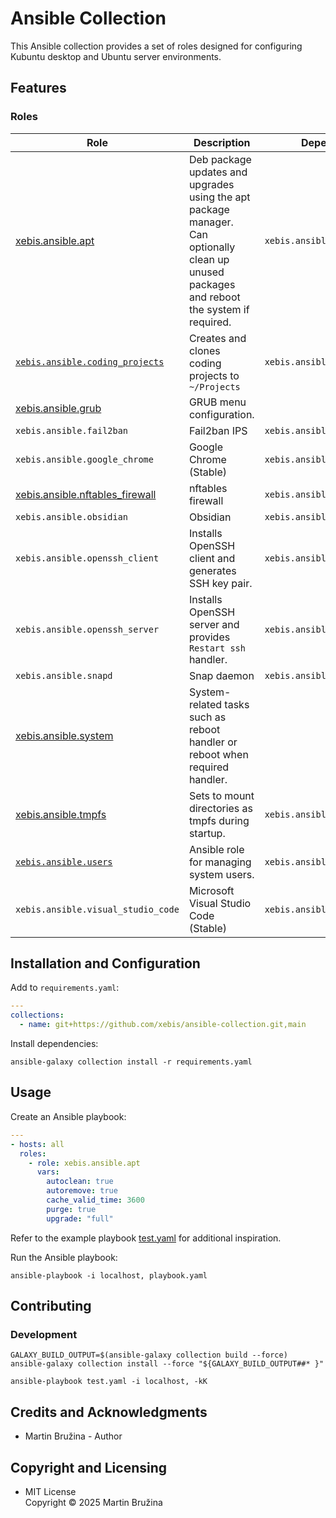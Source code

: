 # Ansible Collection

This Ansible collection provides a set of roles designed for configuring Kubuntu desktop and Ubuntu server environments.

## Features

### Roles

| Role                                                                 | Description                                                                                                                                | Dependencies                   |
| -------------------------------------------------------------------- | ------------------------------------------------------------------------------------------------------------------------------------------ | ------------------------------ |
| [xebis.ansible.apt](roles/apt/README.md)                             | Deb package updates and upgrades using the apt package manager. Can optionally clean up unused packages and reboot the system if required. | `xebis.ansible.system`         |
| [`xebis.ansible.coding_projects`](roles/coding_projects/README.md)   | Creates and clones coding projects to `~/Projects`                                                                                         | `xebis.ansible.apt`            |
| [xebis.ansible.grub](roles/grub/README.md)                           | GRUB menu configuration.                                                                                                                   |                                |
| `xebis.ansible.fail2ban`                                             | Fail2ban IPS                                                                                                                               | `xebis.ansible.apt`            |
| `xebis.ansible.google_chrome`                                        | Google Chrome (Stable)                                                                                                                     | `xebis.ansible.apt`            |
| [xebis.ansible.nftables_firewall](roles/nftables_firewall/README.md) | nftables firewall                                                                                                                          | `xebis.ansible.apt`            |
| `xebis.ansible.obsidian`                                             | Obsidian                                                                                                                                   | `xebis.ansible.snapd`          |
| `xebis.ansible.openssh_client`                                       | Installs OpenSSH client and generates SSH key pair.                                                                                        | `xebis.ansible.apt`            |
| `xebis.ansible.openssh_server`                                       | Installs OpenSSH server and provides `Restart ssh` handler.                                                                                | `xebis.ansible.apt`            |
| `xebis.ansible.snapd`                                                | Snap daemon                                                                                                                                | `xebis.ansible.apt`            |
| [xebis.ansible.system](roles/system/README.md)                       | System-related tasks such as reboot handler or reboot when required handler.                                                               |                                |
| [xebis.ansible.tmpfs](roles/tmpfs/README.md)                         | Sets to mount directories as tmpfs during startup.                                                                                         | `xebis.ansible.system`         |
| [`xebis.ansible.users`](roles/users/README.md)                       | Ansible role for managing system users.                                                                                                    | `xebis.ansible.openssh_server` |
| `xebis.ansible.visual_studio_code`                                   | Microsoft Visual Studio Code (Stable)                                                                                                      | `xebis.ansible.apt`            |

## Installation and Configuration

Add to `requirements.yaml`:

```yaml
---
collections:
  - name: git+https://github.com/xebis/ansible-collection.git,main
```

Install dependencies:

```shell
ansible-galaxy collection install -r requirements.yaml
```

## Usage

Create an Ansible playbook:

```yaml
---
- hosts: all
  roles:
    - role: xebis.ansible.apt
      vars:
        autoclean: true
        autoremove: true
        cache_valid_time: 3600
        purge: true
        upgrade: "full"
```

Refer to the example playbook [test.yaml](test.yaml) for additional inspiration.

Run the Ansible playbook:

```shell
ansible-playbook -i localhost, playbook.yaml
```

## Contributing

### Development

```shell
GALAXY_BUILD_OUTPUT=$(ansible-galaxy collection build --force)
ansible-galaxy collection install --force "${GALAXY_BUILD_OUTPUT##* }"

ansible-playbook test.yaml -i localhost, -kK
```

## Credits and Acknowledgments

- Martin Bružina - Author

## Copyright and Licensing

- MIT License  
  Copyright © 2025 Martin Bružina

